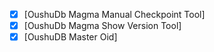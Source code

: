 
- [x] [OushuDb Magma Manual Checkpoint Tool]
- [x] [OushuDb Magma Show Version Tool]
- [x] [OushuDB Master Oid]
